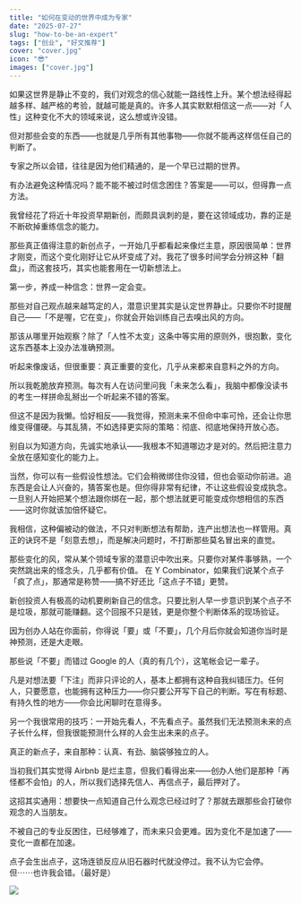 ```yaml
---
title: "如何在变动的世界中成为专家"
date: "2025-07-27"
slug: "how-to-be-an-expert"
tags: ["创业", "好文推荐"]
cover: "cover.jpg"
icon: "😎"
images: ["cover.jpg"]
---
```

如果这世界是静止不变的，我们对观念的信心就能一路线性上升。某个想法经得起越多样、越严格的考验，就越可能是真的。许多人其实默默相信这一点——对「人性」这种变化不大的领域来说，这么想或许没错。



但对那些会变的东西——也就是几乎所有其他事物——你就不能再这样信任自己的判断了。



专家之所以会错，往往是因为他们精通的，是一个早已过期的世界。



有办法避免这种情况吗？能不能不被过时信念困住？答案是——可以，但得靠一点方法。



我曾经花了将近十年投资早期新创，而颇具讽刺的是，要在这领域成功，靠的正是不断砍掉重练信念的能力。



那些真正值得注意的新创点子，一开始几乎都看起来像烂主意，原因很简单：世界才刚变，而这个变化刚好让它从坏变成了对。我花了很多时间学会分辨这种「翻盘」，而这套技巧，其实也能套用在一切新想法上。



第一步，养成一种信念：世界一定会变。



那些对自己观点越来越笃定的人，潜意识里其实是认定世界静止。只要你不时提醒自己——「不是喔，它在变」，你就会开始训练自己去嗅出风的方向。



那该从哪里开始观察？除了「人性不太变」这条中等实用的原则外，很抱歉，变化这东西基本上没办法准确预测。



听起来像废话，但很重要：真正重要的变化，几乎从来都来自意料之外的方向。



所以我乾脆放弃预测。每次有人在访问里问我「未来怎么看」，我脑中都像没读书的考生一样拼命乱掰出一个听起来不错的答案。



但这不是因为我懒。恰好相反——我觉得，预测未来不但命中率可怜，还会让你思维变得僵硬。与其乱猜，不如选择更实际的策略：彻底、彻底地保持开放心态。



别自以为知道方向，先诚实地承认——我根本不知道哪边才是对的。然后把注意力全放在感知变化的能力上。



当然，你可以有一些假设性想法。它们会稍微绑住你没错，但也会驱动你前进。追东西是会让人兴奋的，猜答案也是。但你得非常有纪律，不让这些假设变成执念。
一旦别人开始把某个想法跟你绑在一起，那个想法就更可能变成你想相信的东西——这时你就该加倍怀疑它。



我相信，这种偏被动的做法，不只对判断想法有帮助，连产出想法也一样管用。真正的诀窍不是「刻意去想」，而是解决问题时，不打断那些莫名冒出来的直觉。



那些变化的风，常从某个领域专家的潜意识中吹出来。只要你对某件事够熟，一个突然跳出来的怪念头，几乎都有价值。
在 Y Combinator，如果我们说某个点子「疯了点」，那通常是称赞——搞不好还比「这点子不错」更赞。



新创投资人有极高的动机要刷新自己的信念。只要比别人早一步意识到某个点子不是垃圾，那就可能赚翻。这个回报不只是钱，更是你整个判断体系的现场验证。



因为创办人站在你面前，你得说「要」或「不要」，几个月后你就会知道你当时是神预测，还是大走眼。



那些说「不要」而错过 Google 的人（真的有几个），这笔帐会记一辈子。



凡是对想法要「下注」而非只评论的人，基本上都拥有这种自我纠错压力。任何人，只要愿意，也能拥有这种压力——你只要公开写下自己的判断。写在有标题、有持久性的地方——你会比闲聊时在意得多。



另一个我很常用的技巧：一开始先看人，不先看点子。虽然我们无法预测未来的点子长什么样，但我很能预测什么样的人会生出未来的点子。



真正的新点子，来自那种：认真、有劲、脑袋够独立的人。



当初我们其实觉得 Airbnb 是烂主意，但我们看得出来——创办人他们是那种「再怪都不会怕」的人，所以我们选择先信人、再信点子，最后押对了。



这招其实通用：想要快一点知道自己什么观念已经过时了？那就去跟那些会打破你观念的人当朋友。



不被自己的专业反困住，已经够难了，而未来只会更难。因为变化不是加速了——变化一直都在加速。



点子会生出点子，这场连锁反应从旧石器时代就没停过。我不认为它会停。
但⋯⋯也许我会错。（最好是）




![](https://prod-files-secure.s3.us-west-2.amazonaws.com/112d0858-5090-4d34-a606-b75eb8d65fd2/46476355-9cf3-4e99-9b7a-3531bc426380/1000202064.png?X-Amz-Algorithm=AWS4-HMAC-SHA256&X-Amz-Content-Sha256=UNSIGNED-PAYLOAD&X-Amz-Credential=ASIAZI2LB466YURK4ALW%2F20251013%2Fus-west-2%2Fs3%2Faws4_request&X-Amz-Date=20251013T103908Z&X-Amz-Expires=3600&X-Amz-Security-Token=IQoJb3JpZ2luX2VjEJv%2F%2F%2F%2F%2F%2F%2F%2F%2F%2FwEaCXVzLXdlc3QtMiJIMEYCIQDu6JLO3dQWzqB44Hoqs%2BUrsLo9oAp%2BdSkU6xvCqt5vKwIhAMW8DF7cD1ny8RhbVKc5c%2F8Pcsz%2FwU8cyp3lq14ORnlaKv8DCEMQABoMNjM3NDIzMTgzODA1Igxcx3FO61iYq2XIP2kq3APbtbghAIV8ATz8izsOuJLcya4CgTqnhDxxoHygSlYc0CgEDV2jhpwcNUoBrrw35%2Bzn1X6uz9pXvusmp0%2FobVQTTEnXyA%2BVrDbGCzZi6SUsvZPsNLwnRL1KTVzloN7wZS0vg%2Fom2lJyaZ1ekEfNDLWmSs0NSMQ4FQnbvjzuj1YnzwyMpLvoUqkm2Dw%2BluZCn2UAyR4iiTzvYWNli1dI8F8bxYGbL5knQz%2BJSWXOM6bSYMOFRM7BLGfOSW0m6sbQnAd9HPHk0sHlAJOHhaFO%2FATktP6uMlrWrZACPyZRLDsA9CW%2BF29g%2FOIkaDeREd2cPO9JIKYhJm%2BUwScNFeRIDpw8Z0PBxQHb7F1AmsxiAupQStnEmOC8sxVoMr%2FIwfHGZXVn6KBZ%2BZTAo3ztov%2BFyv1f%2FNKkWuvXDcv3sgK6%2BNWsq030bJWSJ8iq%2FP59ZGE24RQFeDyf1qsSPw7CC4p7y%2FSYR9J4Ou80vSQHTIhtvYhQ6kUTlDtuZOZRPrIP7vw8v5LroYEBbGbr01QVh%2FA88CNSXuh1OvhVDYQV5qZ4h9Ml5LNdSF6NPJhiN8CelaqgfkxZR2fQg%2BKJhFCILvTOfG6bfYyBiGIyNivUnJOHVdqdd0rc5vtnHy9PxRrK2zDApbPHBjqkAYj4ku1SW1hjnj3U57X7Q57oKUaz4cI9YJGUGMN3yTd7SdT9KP0AinTI7nzgX0%2Bs8XXCeo%2FWKoXFHj12PV6WTWt60Bn9l0aO5eulif%2Bn%2FMQx9yFVACuseg%2F1uTyHSJXLbb4j4Rbr2UruY%2B8ys6rHuyd2GD17FarSMFz6XjUe3Kq%2BL4kecQpN6AEyF%2BX%2FbuKHV8bUFVA6Qz05NLkVu33WZAr0XMCU&X-Amz-Signature=bb35357b1aeb366cb67c00f5c286c6dec3178cbbd6ec0a544c61a01076a05acf&X-Amz-SignedHeaders=host&x-amz-checksum-mode=ENABLED&x-id=GetObject)

